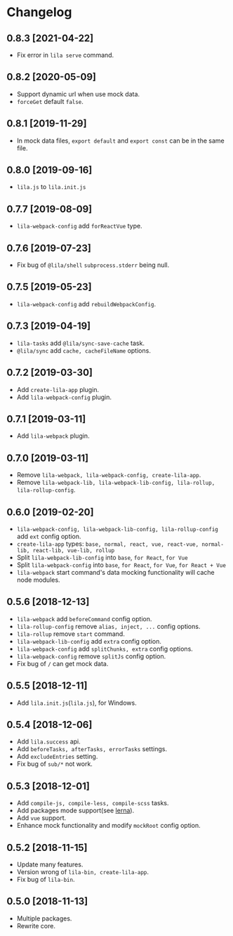 # Changelog

## 0.8.3 [2021-04-22]

- Fix error in `lila serve` command.

## 0.8.2 [2020-05-09]

- Support dynamic url when use mock data.
- `forceGet` default `false`.

## 0.8.1 [2019-11-29]

- In mock data files, `export default` and `export const` can be in the same file.

## 0.8.0 [2019-09-16]

- `lila.js` to `lila.init.js`

## 0.7.7 [2019-08-09]

- `lila-webpack-config` add `forReactVue` type.

## 0.7.6 [2019-07-23]

- Fix bug of `@lila/shell` `subprocess.stderr` being null.

## 0.7.5 [2019-05-23]

- `lila-webpack-config` add `rebuildWebpackConfig`.

## 0.7.3 [2019-04-19]

- `lila-tasks` add `@lila/sync-save-cache` task.
- `@lila/sync` add `cache, cacheFileName` options.

## 0.7.2 [2019-03-30]

- Add `create-lila-app` plugin.
- Add `lila-webpack-config` plugin.

## 0.7.1 [2019-03-11]

- Add `lila-webpack` plugin.

## 0.7.0 [2019-03-11]

- Remove `lila-webpack, lila-webpack-config, create-lila-app`.
- Remove `lila-webpack-lib, lila-webpack-lib-config, lila-rollup, lila-rollup-config`.

## 0.6.0 [2019-02-20]

- `lila-webpack-config, lila-webpack-lib-config, lila-rollup-config` add `ext` config option.
- `create-lila-app` types: `base, normal, react, vue, react-vue, normal-lib, react-lib, vue-lib, rollup`
- Split `lila-webpack-lib-config` into `base`, `for React`, `for Vue`
- Split `lila-webpack-config` into `base`, `for React`, `for Vue`, `for React + Vue`
- `lila-webpack` start command's data mocking functionality will cache node modules.

## 0.5.6 [2018-12-13]

- `lila-webpack` add `beforeCommand` config option.
- `lila-rollup-config` remove `alias, inject, ...` config options.
- `lila-rollup` remove `start` command.
- `lila-webpack-lib-config` add `extra` config option.
- `lila-webpack-config` add `splitChunks, extra` config options.
- `lila-webpack-config` remove `splitJs` config option.
- Fix bug of `/` can get mock data.

## 0.5.5 [2018-12-11]

- Add `lila.init.js`(`lila.js`), for Windows.

## 0.5.4 [2018-12-06]

- Add `lila.success` api.
- Add `beforeTasks, afterTasks, errorTasks` settings.
- Add `excludeEntries` setting.
- Fix bug of `sub/*` not work.

## 0.5.3 [2018-12-01]

- Add `compile-js, compile-less, compile-scss` tasks.
- Add packages mode support(see [lerna](https://github.com/lerna/lerna)).
- Add `vue` support.
- Enhance mock functionality and modify `mockRoot` config option.

## 0.5.2 [2018-11-15]

- Update many features.
- Version wrong of `lila-bin, create-lila-app`.
- Fix bug of `lila-bin`.

## 0.5.0 [2018-11-13]

- Multiple packages.
- Rewrite core.
